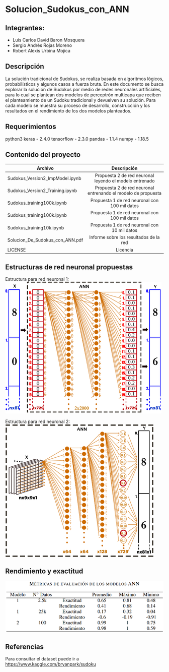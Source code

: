 # Solucion_Sudokus_con_ANN
## Integrantes: 
  - Luis Carlos David Baron Mosquera
  - Sergio Andrés Rojas Moreno
  - Robert Alexis Urbina Mojica

## Descripción
La solución tradicional de Sudokus, se realiza basada en algoritmos lógicos, probabilísticos y algunos casos a fuerza bruta. En este documento se busca explorar la solución de Sudokus por medio de redes neuronales artificiales, para lo cual se plantean dos modelos de perceptrón multicapa que reciben el planteamiento de un Sudoku tradicional y devuelven su solución. Para cada modelo se muestra su proceso de desarrollo, construcción y los resultados en el rendimiento de los dos modelos planteados.

## Requerimientos
python3
keras - 2.4.0
tensorflow - 2.3.0
pandas - 1.1.4
numpy - 1.18.5

## Contenido del proyecto
| Archivo                              | Descripción                                                   |
| ------------------------------------ |:-------------------------------------------------------------:|
| Sudokus_Version2_ImpModel.ipynb      | Propuesta 2 de red neuronal leyendo el modelo entrenado       |
| Sudokus_Version2_Training.ipynb      | Propuesta 2 de red neuronal entrenando el modelo de propuesta |
| Sudokus_training100k.ipynb           | Propuesta 1 de red neuronal con 100 mil datos                 |
| Sudokus_training100k.ipynb           | Propuesta 1 de red neuronal con 100 mil datos                 |
| Sudokus_training10k.ipynb            | Propuesta 1 de red neuronal con 10 mil datos                  |
| Solucion_De_Sudokus_con_ANN.pdf      | Informe sobre los resultados de la red                        |
| LICENSE                              | Licencia                                                      |

## Estructuras de red neuronal propuestas

Estructura para red neuronal 1:
![alt text](https://github.com/Robert0912/Solucion_Sudokus_con_ANN/blob/main/Imagenes/Modelo_ANN_1.png "Estructura para red neuronal 1")

Estructura para red neuronal 2: 
![alt text](https://github.com/Robert0912/Solucion_Sudokus_con_ANN/blob/main/Imagenes/Modelo_ANN_2.png "Estructura para red neuronal 2")

## Rendimiento y exactitud

![alt text](https://github.com/Robert0912/Solucion_Sudokus_con_ANN/blob/main/Imagenes/img1.PNG "Resultados")

## Referencias

Para consultar el dataset puede ir a https://www.kaggle.com/bryanpark/sudoku
